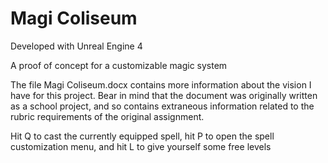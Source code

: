 # Magi Coliseum

Developed with Unreal Engine 4

A proof of concept for a customizable magic system

The file Magi Coliseum.docx contains more information about the vision I have for this project. Bear in mind that the document was originally written as a school project, and so contains extraneous information related to the rubric requirements of the original assignment.

Hit Q to cast the currently equipped spell, hit P to open the spell customization menu, and hit L to give yourself some free levels